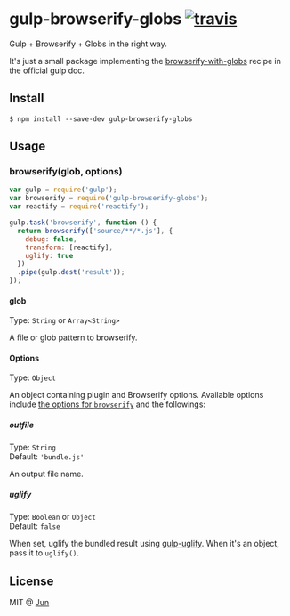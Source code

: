 # gulp-browserify-globs [![travis](https://travis-ci.org/noraesae/gulp-browserify-globs.svg)](https://travis-ci.org/noraesae/gulp-browserify-globs)

Gulp + Browserify + Globs in the right way.

It's just a small package implementing the
[browserify-with-globs](https://github.com/gulpjs/gulp/blob/master/docs/recipes/browserify-with-globs.md)
recipe in the official gulp doc.

## Install

```
$ npm install --save-dev gulp-browserify-globs
```

## Usage

### browserify(glob, options)

```javascript
var gulp = require('gulp');
var browserify = require('gulp-browserify-globs');
var reactify = require('reactify');

gulp.task('browserify', function () {
  return browserify(['source/**/*.js'], {
    debug: false,
    transform: [reactify],
    uglify: true
  })
  .pipe(gulp.dest('result'));
});
```

#### glob

Type: `String` or `Array<String>`

A file or glob pattern to browserify.

#### Options

Type: `Object`

An object containing plugin and Browserify options. Available options include
[the options for `browserify`](https://github.com/substack/node-browserify#methods)
and the followings:

##### outfile

Type: `String`  
Default: `'bundle.js'`

An output file name.

##### uglify

Type: `Boolean` or `Object`  
Default: `false`

When set, uglify the bundled result using [gulp-uglify](https://github.com/terinjokes/gulp-uglify).
When it's an object, pass it to `uglify()`.

## License

MIT @ [Jun](https://github.com/noraesae)
